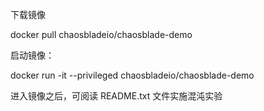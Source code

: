 下载镜像

docker pull chaosbladeio/chaosblade-demo





启动镜像：

docker run -it --privileged chaosbladeio/chaosblade-demo



进入镜像之后，可阅读 README.txt 文件实施混沌实验

